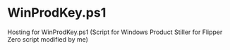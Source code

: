 # WinProdKey.ps1
Hosting for WinProdKey.ps1 (Script for Windows Product Stiller for Flipper Zero script modified by me)

